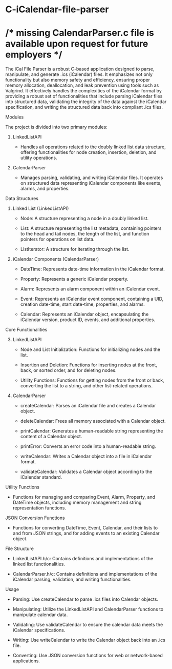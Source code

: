 # C-iCalendar-file-parser



# /* missing CalendarParser.c file is available upon request for future employers */



The iCal File Parser is a robust C-based application designed to parse, manipulate, and generate .ics (iCalendar) files. It emphasizes not only functionality but also memory safety and efficiency, ensuring proper memory allocation, deallocation, and leak prevention using tools such as Valgrind. It effectively handles the complexities of the iCalendar format by providing a robust set of functionalities that include parsing iCalendar files into structured data, validating the integrity of the data against the iCalendar specification, and writing the structured data back into compliant .ics files.



Modules

The project is divided into two primary modules:

1. LinkedListAPI
   
   - Handles all operations related to the doubly linked list data structure, offering functionalities for node creation, insertion, deletion, and utility operations.

2. CalendarParser

   - Manages parsing, validating, and writing iCalendar files. It operates on structured data representing iCalendar components like events, alarms, and properties.

Data Structures

1. Linked List (LinkedListAPI)
   
   - Node: A structure representing a node in a doubly linked list.

   - List: A structure representing the list metadata, containing pointers to the head and tail nodes, the length of the list, and function pointers for operations on list data.

   - ListIterator: A structure for iterating through the list.

2. iCalendar Components (CalendarParser)
   
   - DateTime: Represents date-time information in the iCalendar format.

   - Property: Represents a generic iCalendar property.

   - Alarm: Represents an alarm component within an iCalendar event.

   - Event: Represents an iCalendar event component, containing a UID, creation date-time, start date-time, properties, and alarms.

   - Calendar: Represents an iCalendar object, encapsulating the iCalendar version, product ID, events, and additional properties.

Core Functionalities

3. LinkedListAPI
   
   - Node and List Initialization: Functions for initializing nodes and the list.

   - Insertion and Deletion: Functions for inserting nodes at the front, back, or sorted order, and for deleting nodes.

   - Utility Functions: Functions for getting nodes from the front or back, converting the list to a string, and other list-related operations.

5. CalendarParser
   
   - createCalendar: Parses an iCalendar file and creates a Calendar object.

   - deleteCalendar: Frees all memory associated with a Calendar object.
   
   - printCalendar: Generates a human-readable string representing the content of a Calendar object.
   
   - printError: Converts an error code into a human-readable string.

   - writeCalendar: Writes a Calendar object into a file in iCalendar format.

   - validateCalendar: Validates a Calendar object according to the iCalendar standard.

Utility Functions

   - Functions for managing and comparing Event, Alarm, Property, and DateTime objects, including memory management and string representation functions.

JSON Conversion Functions

   - Functions for converting DateTime, Event, Calendar, and their lists to and from JSON strings, and for adding events to an existing Calendar object.

File Structure

   - LinkedListAPI.h/c: Contains definitions and implementations of the linked list functionalities.

   - CalendarParser.h/c: Contains definitions and implementations of the iCalendar parsing, validation, and writing functionalities.

Usage

   - Parsing: Use createCalendar to parse .ics files into Calendar objects.
   
   - Manipulating: Utilize the LinkedListAPI and CalendarParser functions to manipulate calendar data.
   
   - Validating: Use validateCalendar to ensure the calendar data meets the iCalendar specifications.
   
   - Writing: Use writeCalendar to write the Calendar object back into an .ics file.
   
   - Converting: Use JSON conversion functions for web or network-based applications.











